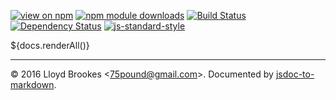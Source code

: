 [![view on npm](http://img.shields.io/npm/v/local-web-server-rewrite.svg)](https://www.npmjs.org/package/local-web-server-rewrite)
[![npm module downloads](http://img.shields.io/npm/dt/local-web-server-rewrite.svg)](https://www.npmjs.org/package/llocal-web-server-rewrite)
[![Build Status](https://travis-ci.org/local-web-server/rewrite.svg?branch=master)](https://travis-ci.org/local-web-server/rewrite)
[![Dependency Status](https://david-dm.org/local-web-server/rewrite.svg)](https://david-dm.org/local-web-server/rewrite)
[![js-standard-style](https://img.shields.io/badge/code%20style-standard-brightgreen.svg)](https://github.com/feross/standard)

${docs.renderAll()}

* * *

&copy; 2016 Lloyd Brookes \<75pound@gmail.com\>. Documented by [jsdoc-to-markdown](https://github.com/jsdoc2md/jsdoc-to-markdown).
